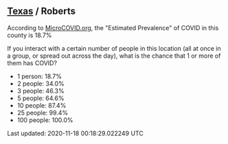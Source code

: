 
## [Texas](/united-states/texas) / Roberts

According to [MicroCOVID.org](http://microcovid.org),
the "Estimated Prevalence" of COVID in this county is 18.7%

If you interact with a certain number of people in this location
(all at once in a group, or spread out across the day), what is the chance that
1 or more of them has COVID?

- 1 person: 18.7%
- 2 people: 34.0%
- 3 people: 46.3%
- 5 people: 64.6%
- 10 people: 87.4%
- 25 people: 99.4%
- 100 people: 100.0%

Last updated: 2020-11-18 00:18:29.022249 UTC

